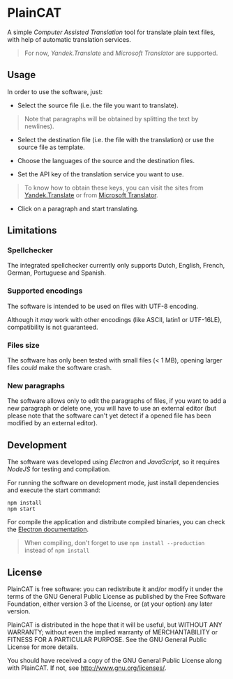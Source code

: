 PlainCAT
========

A simple _Computer Assisted Translation_ tool for translate plain text files,
with help of automatic translation services.

> For now, *Yandek.Translate* and *Microsoft Translator* are supported.


Usage
-----

In order to use the software, just:

 * Select the source file (i.e. the file you want to translate).

 > Note that paragraphs will be obtained by splitting the text by newlines).

 * Select the destination file (i.e. the file with the translation) or use the source file as template. 

 * Choose the languages of the source and the destination files.

 * Set the API key of the translation service you want to use.

 > To know how to obtain these keys, you can visit the sites from
 [Yandek.Translate](https://tech.yandex.com/translate/)
 or from [Microsoft Translator](https://www.microsoft.com/en-us/translator/translatorapi.aspx).

 * Click on a paragraph and start translating.


Limitations
-----------

### Spellchecker

The integrated spellchecker currently only supports Dutch, English, French, German, Portuguese and Spanish.

### Supported encodings

The software is intended to be used on files with UTF-8 encoding.

Although it _may_ work with other encodings (like ASCII, latin1 or UTF-16LE), compatibility is not guaranteed.

### Files size

The software has only been tested with small files (< 1 MB), opening larger files _could_ make the software crash.

### New paragraphs

The software allows only to edit the paragraphs of files, if you want to add a new paragraph or delete one, you will have to use an external editor (but please note that the software can't yet detect if a opened file has been modified by an external editor).


Development
-----------

The software was developed using *Electron* and *JavaScript*, so it requires *NodeJS* for testing and compilation.

For running the software on development mode, just install dependencies and execute the start command:

```
npm install
npm start
```

For compile the application and distribute compiled binaries, you can check the [Electron documentation](https://electronjs.org/docs/tutorial/application-distribution).

> When compiling, don't forget to use `npm install --production` instead of `npm install`

License
-------

PlainCAT is free software: you can redistribute it and/or modify
it under the terms of the GNU General Public License as published by
the Free Software Foundation, either version 3 of the License, or
(at your option) any later version.

PlainCAT is distributed in the hope that it will be useful,
but WITHOUT ANY WARRANTY; without even the implied warranty of
MERCHANTABILITY or FITNESS FOR A PARTICULAR PURPOSE.  See the
GNU General Public License for more details.

You should have received a copy of the GNU General Public License
along with PlainCAT. If not, see <http://www.gnu.org/licenses/>.
